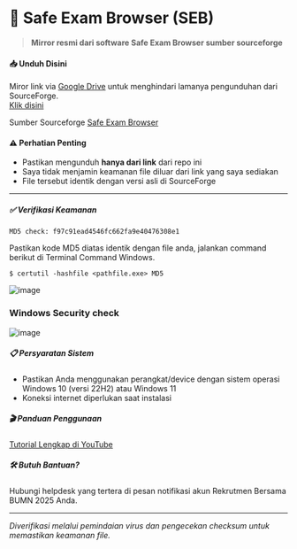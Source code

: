 # 🔐 Safe Exam Browser (SEB)

> **Mirror resmi dari software Safe Exam Browser sumber sourceforge**

#### 📥 Unduh Disini 
Miror link via [Google Drive](https://drive.google.com/drive/folders/1ys8x59-0H4mMUIZsEuQeqwQz1X-xU37v?usp=sharing) untuk menghindari lamanya pengunduhan dari SourceForge. <br>
[Klik disini](https://drive.google.com/drive/folders/1ys8x59-0H4mMUIZsEuQeqwQz1X-xU37v?usp=sharing)

Sumber Sourceforge [Safe Exam Browser](https://sourceforge.net/projects/seb/files/seb/SEB_3.7.0/SEB_3.7.0.682_SetupBundle.exe/download)

#### ⚠️ Perhatian Penting
- Pastikan mengunduh **hanya dari link** dari repo ini
- Saya tidak menjamin keamanan file diluar dari link yang saya sediakan 
- File tersebut identik dengan versi asli di SourceForge

---
##### ✅ Verifikasi Keamanan
```
MD5 check: f97c91ead4546fc662fa9e40476308e1
```
Pastikan kode MD5 diatas identik dengan file anda, jalankan command berikut di Terminal Command Windows.
```
$ certutil -hashfile <pathfile.exe> MD5
```
![image](https://github.com/user-attachments/assets/7bab1d2a-7fd2-4fec-9eed-bcb3112d432c)

### Windows Security check
![image](https://github.com/user-attachments/assets/5fdeba1f-db0b-401d-860f-3ce7f6ff67d3)

##### 📋 Persyaratan Sistem
- Pastikan Anda menggunakan perangkat/device dengan sistem operasi Windows 10 (versi 22H2) atau Windows 11
- Koneksi internet diperlukan saat instalasi

##### 🎬 Panduan Penggunaan
[Tutorial Lengkap di YouTube](https://www.youtube.com/watch?v=IQ1aAGPypdk)

##### 🛠️ Butuh Bantuan?
Hubungi helpdesk yang tertera di pesan notifikasi akun Rekrutmen Bersama BUMN 2025 Anda.

---

*Diverifikasi melalui pemindaian virus dan pengecekan checksum untuk memastikan keamanan file.*
